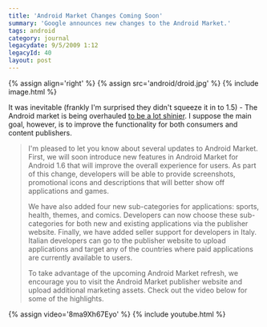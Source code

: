 ```yaml
---
title: 'Android Market Changes Coming Soon'
summary: 'Google announces new changes to the Android Market.'
tags: android
category: journal
legacydate: 9/5/2009 1:12
legacyId: 40
layout: post
---
```


{% assign align='right' %}
{% assign src='android/droid.jpg' %}
{% include image.html %}

It was inevitable (frankly I'm surprised they didn't squeeze it in to 1.5) - The Android market is being overhauled [to be a lot shinier](http://android-developers.blogspot.com/2009/09/some-news-from-android-market.html). I suppose the main goal, however, is to improve the functionality for both consumers and content publishers.

>I'm pleased to let you know about several updates to Android Market. First, we will soon introduce new features in Android Market for Android 1.6 that will improve the overall experience for users. As part of this change, developers will be able to provide screenshots, promotional icons and descriptions that will better show off applications and games.
>
> We have also added four new sub-categories for applications: sports, health, themes, and comics. Developers can now choose these sub-categories for both new and existing applications via the publisher website. Finally, we have added seller support for developers in Italy. Italian developers can go to the publisher website to upload applications and target any of the countries where paid applications are currently available to users.
>
> To take advantage of the upcoming Android Market refresh, we encourage you to visit the Android Market publisher website and upload additional marketing assets. Check out the video below for some of the highlights.

{% assign video='8ma9Xh67Eyo' %}
{% include youtube.html %}
